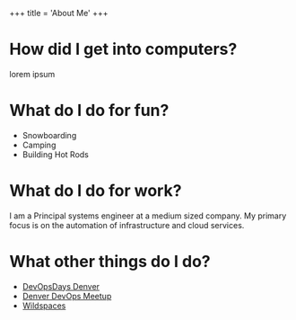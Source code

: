 +++
title = 'About Me'
+++

# How did I get into computers?

lorem ipsum

# What do I do for fun?
- Snowboarding
- Camping
- Building Hot Rods

# What do I do for work?

I am a Principal systems engineer at a medium sized company.
My primary focus is on the automation of infrastructure and cloud services.

# What other things do I do?

- [DevOpsDays Denver](https://devopsdays.org/denver)
- [Denver DevOps Meetup](https://www.meetup.com/DenverDevOps/)
- [Wildspaces](https://wildspaces.work)
